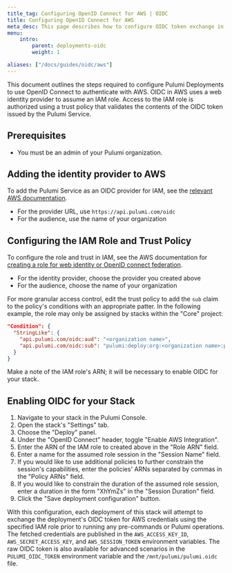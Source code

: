 ```yaml
---
title_tag: Configuring OpenID Connect for AWS | OIDC
title: Configuring OpenID Connect for AWS
meta_desc: This page describes how to configure OIDC token exchange in AWS for use with Pulumi Deployments
menu:
    intro:
        parent: deployments-oidc
        weight: 1

aliases: ["/docs/guides/oidc/aws"]
---
```


This document outlines the steps required to configure Pulumi Deployments to use OpenID Connect to authenticate with AWS. OIDC in AWS uses a web identity provider to assume an IAM role. Access to the IAM role is authorized using a trust policy that validates the contents of the OIDC token issued by the Pulumi Service.

## Prerequisites

* You must be an admin of your Pulumi organization.

## Adding the identity provider to AWS

To add the Pulumi Service as an OIDC provider for IAM, see the [relevant AWS documentation](https://docs.aws.amazon.com/IAM/latest/UserGuide/id_roles_providers_create_oidc.html).

* For the provider URL, use `https://api.pulumi.com/oidc`
* For the audience, use the name of your organization

## Configuring the IAM Role and Trust Policy

To configure the role and trust in IAM, see the AWS documentation for [creating a role for web identity or OpenID connect federation](https://docs.aws.amazon.com/IAM/latest/UserGuide/id_roles_create_for-idp_oidc.html#idp_oidc_Create).

* For the identity provider, choose the provider you created above
* For the audience, choose the name of your organization

For more granular access control, edit the trust policy to add the `sub` claim to the policy's conditions with an appropriate patter. In the following example, the role may only be assigned by stacks within the "Core" project:

```json
"Condition": {
  "StringLike": {
    "api.pulumi.com/oidc:aud": "<organization name>",
    "api.pulumi.com/oidc:sub": "pulumi:deploy:org:<organization name>:project:Core:*"
  }
}
```

Make a note of the IAM role's ARN; it will be necessary to enable OIDC for your stack.

## Enabling OIDC for your Stack

1. Navigate to your stack in the Pulumi Console.
2. Open the stack's "Settings" tab.
3. Choose the "Deploy" panel.
4. Under the "OpenID Connect" header, toggle "Enable AWS Integration".
5. Enter the ARN of the IAM role to created above in the "Role ARN" field.
6. Enter a name for the assumed role session in the "Session Name" field.
7. If you would like to use additional policies to further constrain the session's capabilities, enter the policies' ARNs separated by commas in the "Policy ARNs" field.
8. If you would like to constrain the duration of the assumed role session, enter a duration in the form "XhYmZs" in the "Session Duration" field.
9. Click the "Save deployment configuration" button.

With this configuration, each deployment of this stack will attempt to exchange the deployment's OIDC token for AWS credentials using the specified IAM role prior to running any pre-commands or Pulumi operations. The fetched credentials are published in the `AWS_ACCESS_KEY_ID`, `AWS_SECRET_ACCESS_KEY`, and `AWS_SESSION_TOKEN` environment variables. The raw OIDC token is also available for advanced scenarios in the `PULUMI_OIDC_TOKEN` environment variable and the `/mnt/pulumi/pulumi.oidc` file.
